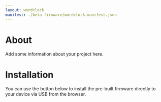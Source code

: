 ```yaml
---
layout: wordclock
manifest: ./beta-firmware/wordclock.manifest.json
---
```



# About

Add some information about your project here.

# Installation

You can use the button below to install the pre-built firmware directly to your device via USB from the browser.
